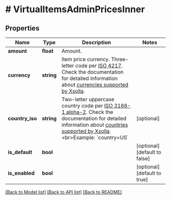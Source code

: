 # # VirtualItemsAdminPricesInner

## Properties

Name | Type | Description | Notes
------------ | ------------- | ------------- | -------------
**amount** | **float** | Amount. |
**currency** | **string** | Item price currency. Three-letter code per [ISO 4217](https://en.wikipedia.org/wiki/ISO_4217). Check the documentation for detailed information about [currencies supported by Xsolla](https://developers.xsolla.com/doc/pay-station/references/supported-currencies/). |
**country_iso** | **string** | Two-letter uppercase country code per [ISO 3166-1 alpha-2](https://en.wikipedia.org/wiki/ISO_3166-1_alpha-2). Check the documentation for detailed information about [countries supported by Xsolla](https://developers.xsolla.com/doc/shop-builder/references/supported-countries/). &lt;br&gt;Example: &#x60;country&#x3D;US&#x60; | [optional]
**is_default** | **bool** |  | [optional] [default to false]
**is_enabled** | **bool** |  | [optional] [default to true]

[[Back to Model list]](../../README.md#models) [[Back to API list]](../../README.md#endpoints) [[Back to README]](../../README.md)
